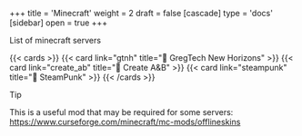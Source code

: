 +++
title = 'Minecraft'
weight = 2
draft = false
[cascade]
	type = 'docs'
[sidebar]
	open = true
+++

List of minecraft servers


{{< cards >}}
  {{< card link="gtnh" title="🔴 GregTech New Horizons" >}}
  {{< card link="create_ab" title="🔴 Create A&B" >}}
  {{< card link="steampunk" title="🔴 SteamPunk" >}}
{{< /cards >}}


> [!TIP]
This is a useful mod that may be required for some servers:\
https://www.curseforge.com/minecraft/mc-mods/offlineskins




